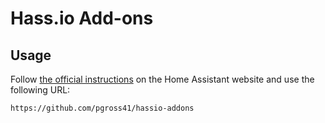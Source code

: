# Hass.io Add-ons

## Usage

Follow [the official instructions](https://home-assistant.io/hassio/installing_third_party_addons/) on the Home Assistant website and use the following URL:
```txt
https://github.com/pgross41/hassio-addons
```
